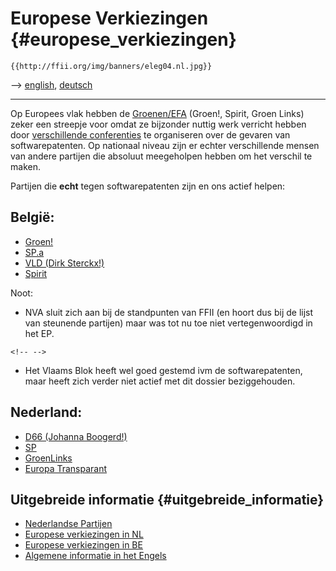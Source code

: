 # Europese Verkiezingen {#europese_verkiezingen}

```{=mediawiki}
{{http://ffii.org/img/banners/eleg04.nl.jpg}}
```
\--\> [ english](ElectAct0405En "wikilink"), [
deutsch](ElectAct0405De "wikilink")

------------------------------------------------------------------------

Op Europees vlak hebben de
[Groenen/EFA](http://www.greens-efa.org/en/ "wikilink") (Groen!, Spirit,
Groen Links) zeker een streepje voor omdat ze bijzonder nuttig werk
verricht hebben door [verschillende
conferenties](http://www.greens-efa.org/en/issues/?id=14 "wikilink") te
organiseren over de gevaren van softwarepatenten. Op nationaal niveau
zijn er echter verschillende mensen van andere partijen die absoluut
meegeholpen hebben om het verschil te maken.

Partijen die **echt** tegen softwarepatenten zijn en ons actief helpen:

## België:

-   [Groen!](http://www.groen.be "wikilink")
-   [SP.a](http://www.s-p-a.be "wikilink")
-   [VLD (Dirk Sterckx!)](http://www.dirksterckx.be "wikilink")
-   [Spirit](http://www.meerspirit.be "wikilink")

Noot:

-   NVA sluit zich aan bij de standpunten van FFII (en hoort dus bij de
    lijst van steunende partijen) maar was tot nu toe niet
    vertegenwoordigd in het EP.

```{=html}
<!-- -->
```
-   Het Vlaams Blok heeft wel goed gestemd ivm de softwarepatenten, maar
    heeft zich verder niet actief met dit dossier beziggehouden.

## Nederland:

-   [D66 (Johanna Boogerd!)](http://www.d66.nl "wikilink")
-   [SP](http://www.sp.nl "wikilink")
-   [GroenLinks](http://www.groenlinks.nl "wikilink")
-   [Europa Transparant](http://www.europatransparant.nl "wikilink")

## Uitgebreide informatie {#uitgebreide_informatie}

-   [ Nederlandse Partijen](ElectNlPart0405Nl "wikilink")
-   [Europese verkiezingen in
    NL](http://vrijschrift.org/swpat/press/stemming.html "wikilink")
-   [Europese verkiezingen in
    BE](http://www.softwarepatenten.be/rapport.html "wikilink")
-   [ Algemene informatie in het Engels](ElectAct0405En "wikilink")
